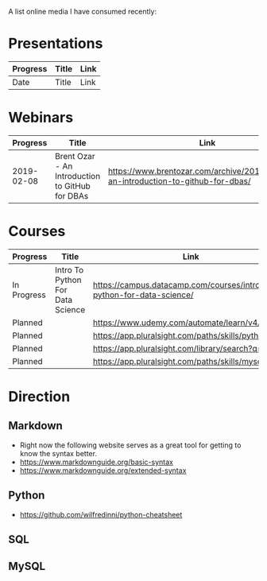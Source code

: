 A list online media I have consumed recently: 

# Presentations
| Progress | Title | Link     |
|----------|-------|----------|
| Date | Title | Link |

# Webinars 
| Progress | Title | Link     |
|----------|-------|----------|
| 2019-02-08 | Brent Ozar - An Introduction to GitHub for DBAs      | https://www.brentozar.com/archive/2019/02/video-an-introduction-to-github-for-dbas/ |

# Courses
| Progress | Title | Link     |
|----------|-------|----------|
| In Progress | Intro To Python For Data Science | https://campus.datacamp.com/courses/intro-to-python-for-data-science/ |
| Planned |  | https://www.udemy.com/automate/learn/v4/content | 
| Planned |  | https://app.pluralsight.com/paths/skills/python | 
| Planned |  | https://app.pluralsight.com/library/search?q=python | 
| Planned |  | https://app.pluralsight.com/paths/skills/mysql | 




# Direction 

## Markdown
* Right now the following website serves as a great tool for getting to know the syntax better. 
* https://www.markdownguide.org/basic-syntax
* https://www.markdownguide.org/extended-syntax

## Python
* https://github.com/wilfredinni/python-cheatsheet

## SQL 

## MySQL 